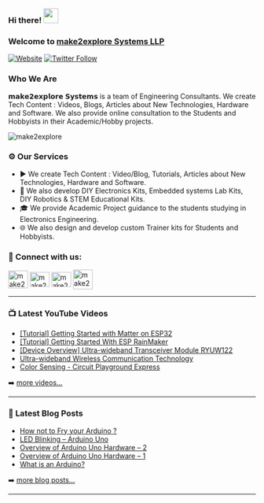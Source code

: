 ### Hi there! <img src="https://user-images.githubusercontent.com/42378118/110234147-e3259600-7f4e-11eb-95be-0c4047144dea.gif" width="30">

### Welcome to [make2explore Systems LLP][website]

[![Website](https://img.shields.io/website?label=make2explore.com&style=for-the-badge&url=https%3A%2F%2Fmake2explore.com)](https://make2explore.com)
[![Twitter Follow](https://img.shields.io/twitter/follow/make2explore?color=1DA1F2&logo=twitter&style=for-the-badge)](https://twitter.com/intent/follow?original_referer=https%3A%2F%2Fgithub.com%2Fmake2explore&screen_name=make2explore)


### Who We Are

𝗺𝗮𝗸𝗲𝟮𝗲𝘅𝗽𝗹𝗼𝗿𝗲 𝗦𝘆𝘀𝘁𝗲𝗺𝘀 is a team of Engineering Consultants. We create Tech Content : Videos, Blogs, Articles about New Technologies, Hardware and Software. We also provide online consultation to the Students and Hobbyists in their Academic/Hobby projects.

<p align="left"> <img src="https://komarev.com/ghpvc/?username=make2explore&label=Profile%20views&color=0e75b6&style=flat" alt="make2explore" /> </p>

### ⚙ Our Services

- ▶️ We create Tech Content :  Video/Blog, Tutorials, Articles about New Technologies, Hardware and Software.
- 🤖 We also develop DIY Electronics Kits, Embedded systems Lab Kits, DIY Robotics & STEM Educational Kits.
- 🎓 We provide Academic Project guidance to the students studying in Electronics Engineering.
- 🌐 We also design and develop custom Trainer kits for Students and Hobbyists.


### 🔗 Connect with us:

<p align="left">
<a href="https://twitter.com/make2explore" target="blank"><img align="center" src="https://raw.githubusercontent.com/rahuldkjain/github-profile-readme-generator/master/src/images/icons/Social/twitter.svg" alt="make2explore" height="36" width="40" /></a>
<a href="https://fb.com/make2explore" target="blank"><img align="center" src="https://raw.githubusercontent.com/rahuldkjain/github-profile-readme-generator/master/src/images/icons/Social/facebook.svg" alt="make2explore" height="30" width="40" /></a>
<a href="https://instagram.com/make2explore" target="blank"><img align="center" src="https://raw.githubusercontent.com/rahuldkjain/github-profile-readme-generator/master/src/images/icons/Social/instagram.svg" alt="make2explore" height="30" width="40" /></a>
<a href="https://www.youtube.com/c/make2explore" target="blank"><img align="center" src="https://raw.githubusercontent.com/rahuldkjain/github-profile-readme-generator/master/src/images/icons/Social/youtube.svg" alt="make2explore" height="40" width="40" /></a>

---

### 📺 Latest YouTube Videos

<!-- YOUTUBE:START -->
- [[Tutorial] Getting Started with Matter on ESP32](https://www.youtube.com/watch?v=c6K8ZA3cKEQ)
- [[Tutorial] Getting Started With ESP RainMaker](https://www.youtube.com/watch?v=AQDzyJrRA5M)
- [[Device Overview] Ultra-wideband Transceiver Module RYUW122](https://www.youtube.com/watch?v=HwBakNIPAz4)
- [Ultra-wideband Wireless Communication Technology](https://www.youtube.com/watch?v=r5yxuV-Y3z8)
- [Color Sensing - Circuit Playground Express](https://www.youtube.com/watch?v=-i2m2_ZhP2E)
<!-- YOUTUBE:END -->

➡️ [more videos...](https://youtube.com/make2explore)

---

### 📕 Latest Blog Posts

<!-- BLOG-POST-LIST:START -->
- [How not to Fry your Arduino ?](https://blog.make2explore.com/how-not-to-fry-your-arduino/)
- [LED Blinking – Arduino Uno](https://blog.make2explore.com/led-blinking-arduinouno/)
- [Overview of Arduino Uno Hardware – 2](https://blog.make2explore.com/overview-of-arduino-uno-hardware-2/)
- [Overview of Arduino Uno Hardware – 1](https://blog.make2explore.com/overview-of-arduino-uno-hardware-1/)
- [What is an Arduino?](https://blog.make2explore.com/what-is-an-arduino/)
<!-- BLOG-POST-LIST:END -->

➡️ [more blog posts...](https://blog.make2explore.com/)

---

[website]: https://make2explore.com
[twitter]: https://twitter.com/make2explore
[youtube]: https://youtube.com/make2explore
[instagram]: https://instagram.com/make2explore
[facebook]: https://facebook.com/make2explore
